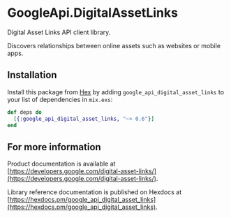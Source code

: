 # GoogleApi.DigitalAssetLinks

Digital Asset Links API client library.

Discovers relationships between online assets such as websites or mobile apps.

## Installation

Install this package from [Hex](https://hex.pm) by adding
`google_api_digital_asset_links` to your list of dependencies in `mix.exs`:

```elixir
def deps do
  [{:google_api_digital_asset_links, "~> 0.6"}]
end
```

## For more information

Product documentation is available at [https://developers.google.com/digital-asset-links/](https://developers.google.com/digital-asset-links/).

Library reference documentation is published on Hexdocs at
[https://hexdocs.pm/google_api_digital_asset_links](https://hexdocs.pm/google_api_digital_asset_links).
